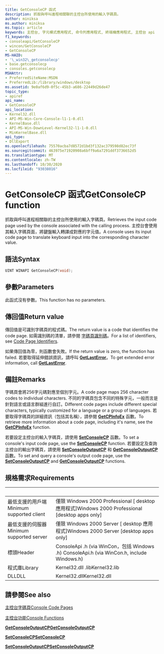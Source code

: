```yaml
---
title: GetConsoleCP 函式
description: 抓取與呼叫進程相關聯的主控台所使用的輸入字碼頁。
author: miniksa
ms.author: miniksa
ms.topic: article
keywords: 主控台, 字元模式應用程式, 命令列應用程式, 終端機應用程式, 主控台 api
f1_keywords:
- consoleapi/GetConsoleCP
- wincon/GetConsoleCP
- GetConsoleCP
MS-HAID:
- '\_win32\_getconsolecp'
- base.getconsolecp
- consoles.getconsolecp
MSHAttr:
- PreferredSiteName:MSDN
- PreferredLib:/library/windows/desktop
ms.assetid: 9e0af6d9-0f5c-45b3-a686-22449d26de47
topic_type:
- apiref
api_name:
- GetConsoleCP
api_location:
- Kernel32.dll
- API-MS-Win-Core-Console-l1-1-0.dll
- KernelBase.dll
- API-MS-Win-DownLevel-Kernel32-l1-1-0.dll
- MinKernelBase.dll
api_type:
- DllExport
ms.openlocfilehash: 75570acba7d8572d1bd3f132ac379598d82ec73f
ms.sourcegitcommit: 463975e71920908a6bff9a6a7291ddf3736652d5
ms.translationtype: MT
ms.contentlocale: zh-TW
ms.lasthandoff: 10/30/2020
ms.locfileid: "93038016"
---
```

# <a name="getconsolecp-function"></a><span data-ttu-id="402eb-104">GetConsoleCP 函式</span><span class="sxs-lookup"><span data-stu-id="402eb-104">GetConsoleCP function</span></span>

<span data-ttu-id="402eb-105">抓取與呼叫進程相關聯的主控台所使用的輸入字碼頁。</span><span class="sxs-lookup"><span data-stu-id="402eb-105">Retrieves the input code page used by the console associated with the calling process.</span></span> <span data-ttu-id="402eb-106">主控台會使用其輸入字碼頁面，將鍵盤輸入轉譯成對應的字元值。</span><span class="sxs-lookup"><span data-stu-id="402eb-106">A console uses its input code page to translate keyboard input into the corresponding character value.</span></span>

## <a name="syntax"></a><span data-ttu-id="402eb-107">語法</span><span class="sxs-lookup"><span data-stu-id="402eb-107">Syntax</span></span>

```C
UINT WINAPI GetConsoleCP(void);
```

## <a name="parameters"></a><span data-ttu-id="402eb-108">參數</span><span class="sxs-lookup"><span data-stu-id="402eb-108">Parameters</span></span>

<span data-ttu-id="402eb-109">此函式沒有參數。</span><span class="sxs-lookup"><span data-stu-id="402eb-109">This function has no parameters.</span></span>

## <a name="return-value"></a><span data-ttu-id="402eb-110">傳回值</span><span class="sxs-lookup"><span data-stu-id="402eb-110">Return value</span></span>

<span data-ttu-id="402eb-111">傳回值是可識別字碼頁的程式碼。</span><span class="sxs-lookup"><span data-stu-id="402eb-111">The return value is a code that identifies the code page.</span></span> <span data-ttu-id="402eb-112">如需識別碼的清單，請參閱 [字碼頁識別碼](https://msdn.microsoft.com/library/windows/desktop/dd317756)。</span><span class="sxs-lookup"><span data-stu-id="402eb-112">For a list of identifiers, see [Code Page Identifiers](https://msdn.microsoft.com/library/windows/desktop/dd317756).</span></span>

<span data-ttu-id="402eb-113">如果傳回值為零，則函數會失敗。</span><span class="sxs-lookup"><span data-stu-id="402eb-113">If the return value is zero, the function has failed.</span></span> <span data-ttu-id="402eb-114">若要取得延伸錯誤資訊，請呼叫 [**GetLastError**](https://msdn.microsoft.com/library/windows/desktop/ms679360)。</span><span class="sxs-lookup"><span data-stu-id="402eb-114">To get extended error information, call [**GetLastError**](https://msdn.microsoft.com/library/windows/desktop/ms679360).</span></span>

## <a name="remarks"></a><span data-ttu-id="402eb-115">備註</span><span class="sxs-lookup"><span data-stu-id="402eb-115">Remarks</span></span>

<span data-ttu-id="402eb-116">字碼頁會將256字元碼對應至個別字元。</span><span class="sxs-lookup"><span data-stu-id="402eb-116">A code page maps 256 character codes to individual characters.</span></span> <span data-ttu-id="402eb-117">不同的字碼頁包含不同的特殊字元，一般而言是針對語言或語言群組進行自訂。</span><span class="sxs-lookup"><span data-stu-id="402eb-117">Different code pages include different special characters, typically customized for a language or a group of languages.</span></span> <span data-ttu-id="402eb-118">若要取得字碼頁的詳細資訊（包括其名稱），請參閱 [**GetCPInfoEx**](https://msdn.microsoft.com/library/windows/desktop/dd318081) 函數。</span><span class="sxs-lookup"><span data-stu-id="402eb-118">To retrieve more information about a code page, including it's name, see the [**GetCPInfoEx**](https://msdn.microsoft.com/library/windows/desktop/dd318081) function.</span></span>

<span data-ttu-id="402eb-119">若要設定主控台的輸入字碼頁，請使用 [**SetConsoleCP**](setconsolecp.md) 函數。</span><span class="sxs-lookup"><span data-stu-id="402eb-119">To set a console's input code page, use the [**SetConsoleCP**](setconsolecp.md) function.</span></span> <span data-ttu-id="402eb-120">若要設定及查詢主控台的輸出字碼頁，請使用 [**SetConsoleOutputCP**](setconsoleoutputcp.md) 和 [**GetConsoleOutputCP**](getconsoleoutputcp.md) 函數。</span><span class="sxs-lookup"><span data-stu-id="402eb-120">To set and query a console's output code page, use the [**SetConsoleOutputCP**](setconsoleoutputcp.md) and [**GetConsoleOutputCP**](getconsoleoutputcp.md) functions.</span></span>

## <a name="requirements"></a><span data-ttu-id="402eb-121">規格需求</span><span class="sxs-lookup"><span data-stu-id="402eb-121">Requirements</span></span>

| &nbsp; | &nbsp; |
|-|-|
| <span data-ttu-id="402eb-122">最低支援的用戶端</span><span class="sxs-lookup"><span data-stu-id="402eb-122">Minimum supported client</span></span> | <span data-ttu-id="402eb-123">僅限 Windows 2000 Professional \[ desktop 應用程式\]</span><span class="sxs-lookup"><span data-stu-id="402eb-123">Windows 2000 Professional \[desktop apps only\]</span></span> |
| <span data-ttu-id="402eb-124">最低支援的伺服器</span><span class="sxs-lookup"><span data-stu-id="402eb-124">Minimum supported server</span></span> | <span data-ttu-id="402eb-125">僅限 Windows 2000 Server \[ desktop 應用程式\]</span><span class="sxs-lookup"><span data-stu-id="402eb-125">Windows 2000 Server \[desktop apps only\]</span></span> |
| <span data-ttu-id="402eb-126">標頭</span><span class="sxs-lookup"><span data-stu-id="402eb-126">Header</span></span> | <span data-ttu-id="402eb-127">ConsoleApi .h (via WinCon，包括 Windows .h) </span><span class="sxs-lookup"><span data-stu-id="402eb-127">ConsoleApi.h (via WinCon.h, include Windows.h)</span></span> |
| <span data-ttu-id="402eb-128">程式庫</span><span class="sxs-lookup"><span data-stu-id="402eb-128">Library</span></span> | <span data-ttu-id="402eb-129">Kernel32.dll .lib</span><span class="sxs-lookup"><span data-stu-id="402eb-129">Kernel32.lib</span></span> |
| <span data-ttu-id="402eb-130">DLL</span><span class="sxs-lookup"><span data-stu-id="402eb-130">DLL</span></span> | <span data-ttu-id="402eb-131">Kernel32.dll</span><span class="sxs-lookup"><span data-stu-id="402eb-131">Kernel32.dll</span></span> |

## <a name="see-also"></a><span data-ttu-id="402eb-132">請參閱</span><span class="sxs-lookup"><span data-stu-id="402eb-132">See also</span></span>

[<span data-ttu-id="402eb-133">主控台字碼頁</span><span class="sxs-lookup"><span data-stu-id="402eb-133">Console Code Pages</span></span>](console-code-pages.md)

[<span data-ttu-id="402eb-134">主控台功能</span><span class="sxs-lookup"><span data-stu-id="402eb-134">Console Functions</span></span>](console-functions.md)

[<span data-ttu-id="402eb-135">**GetConsoleOutputCP**</span><span class="sxs-lookup"><span data-stu-id="402eb-135">**GetConsoleOutputCP**</span></span>](getconsoleoutputcp.md)

[<span data-ttu-id="402eb-136">**SetConsoleCP**</span><span class="sxs-lookup"><span data-stu-id="402eb-136">**SetConsoleCP**</span></span>](setconsolecp.md)

[<span data-ttu-id="402eb-137">**SetConsoleOutputCP**</span><span class="sxs-lookup"><span data-stu-id="402eb-137">**SetConsoleOutputCP**</span></span>](setconsoleoutputcp.md)
